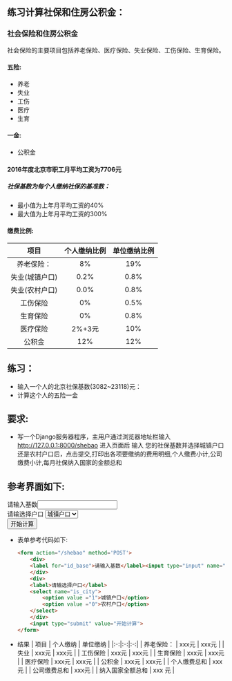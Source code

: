 ## 练习计算社保和住房公积金：
### 社会保险和住房公积金
 社会保险的主要项目包括养老保险、医疗保险、失业保险、工伤保险、生育保险。

#### 五险:
 - 养老
 - 失业
 - 工伤
 - 医疗
 - 生育

#### 一金:
 - 公积金

#### 2016年度北京市职工月平均工资为7706元
##### 社保基数为每个人缴纳社保的基准数：
 - 最小值为上年月平均工资的40%
 - 最大值为上年月平均工资的300%

#### 缴费比例:
| 项目  |    个人缴纳比例   |  单位缴纳比例|
|:-:|:-:|:-:|
| 养老保险：     |   8%     |    19% |
| 失业(城镇户口) |   0.2%    |   0.8% |
| 失业(农村户口) |   0.0%    |   0.8% |
| 工伤保险       |   0%      |   0.5% |
| 生育保险       |   0%      |   0.8% |
| 医疗保险       |   2%+3元  |    10% |
| 公积金         |  12%      |    12% |


## 练习：
 - 输入一个人的北京社保基数(3082~23118)元：
 -  计算这个人的五险一金


## 要求:
 - 写一个Django服务器程序，主用户通过浏览器地址栏输入 <http://127.0.0.1:8000/shebao> 进入页面后 输入 您的社保基数并选择城镇户口还是农村户口后，点击提交,打印出各项要缴纳的费用明细,个人缴费小计,公司缴费小计,每月社保纳入国家的金额总和


## 参考界面如下:
<form action="/shebao" method='POST'>
    <div>
    <label for="id_base">请输入基数</label><input type="input" name="base" id="id_base">
    </div>
    <div>
    <label>请输选择户口</label>
    <select name="is_city">
        <option value ="1">城镇户口</option>
        <option value ="0">农村户口</option>
    </select>
    </div>
    <input type="submit" value="开始计算">
</form>

- 表单参考代码如下:
    ```html
    <form action="/shebao" method='POST'>
        <div>
        <label for="id_base">请输入基数</label><input type="input" name="base" id="id_base">
        </div>
        <div>
        <label>请输选择户口</label>
        <select name="is_city">
            <option value ="1">城镇户口</option>
            <option value ="0">农村户口</option>
        </select>
        </div>
        <input type="submit" value="开始计算">
    </form>

    ```
- 结果
    | 项目  |    个人缴纳   |  单位缴纳 |
    |:-:|:-:|:-:|
    | 养老保险：     | xxx元  | xxx元 |
    | 失业          | xxx元  | xxx元 |
    | 工伤保险      | xxx元    | xxx元 |
    | 生育保险      |  xxx元   | xxx元 |
    | 医疗保险      |   xxx元  | xxx元 |
    | 公积金        |  xxx元   | xxx元 |
    | 个人缴费总和 | xxx元 |
    | 公司缴费总和 | xxx元 |
    | 纳入国家全额总和 | xxx 元 |


